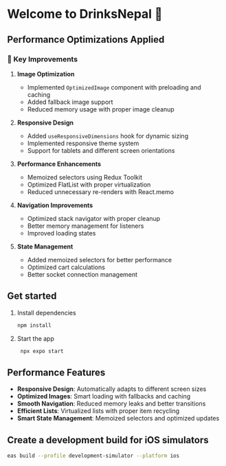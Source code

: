 # Welcome to DrinksNepal 👋

## Performance Optimizations Applied

### 🚀 Key Improvements

1. **Image Optimization**
   - Implemented `OptimizedImage` component with preloading and caching
   - Added fallback image support
   - Reduced memory usage with proper image cleanup

2. **Responsive Design**
   - Added `useResponsiveDimensions` hook for dynamic sizing
   - Implemented responsive theme system
   - Support for tablets and different screen orientations

3. **Performance Enhancements**
   - Memoized selectors using Redux Toolkit
   - Optimized FlatList with proper virtualization
   - Reduced unnecessary re-renders with React.memo

4. **Navigation Improvements**
   - Optimized stack navigator with proper cleanup
   - Better memory management for listeners
   - Improved loading states

5. **State Management**
   - Added memoized selectors for better performance
   - Optimized cart calculations
   - Better socket connection management

## Get started

1. Install dependencies

   ```bash
   npm install
   ```

2. Start the app

   ```bash
    npx expo start
   ```

## Performance Features

- **Responsive Design**: Automatically adapts to different screen sizes
- **Optimized Images**: Smart loading with fallbacks and caching
- **Smooth Navigation**: Reduced memory leaks and better transitions
- **Efficient Lists**: Virtualized lists with proper item recycling
- **Smart State Management**: Memoized selectors and optimized updates

## Create a development build for iOS simulators

   ```bash
   eas build --profile development-simulator --platform ios
   ```
